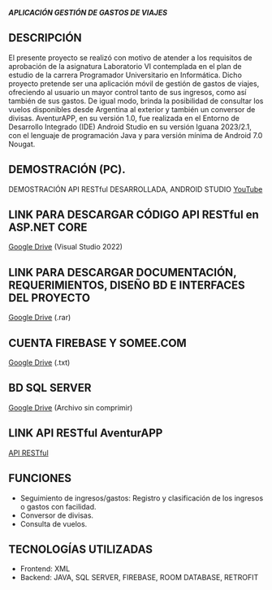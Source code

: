 ***APLICACIÓN GESTIÓN DE GASTOS DE VIAJES***

DESCRIPCIÓN
-----------------------------------------------------------------------------------------------------------------------------------------------------------------------------------------
El presente proyecto se realizó con motivo de atender a los requisitos de aprobación de la asignatura Laboratorio VI contemplada en el plan de estudio de la carrera Programador Universitario en Informática.
Dicho proyecto pretende ser una aplicación móvil de gestión de gastos de viajes, ofreciendo al usuario un mayor control tanto de sus ingresos, como así también de sus gastos.
De igual modo, brinda la posibilidad de consultar los vuelos disponibles desde Argentina al exterior y también un conversor de divisas.
AventurAPP, en su versión 1.0, fue realizada en el Entorno de Desarrollo Integrado (IDE) Android Studio en su versión Iguana 2023/2.1, con el lenguaje de programación Java y para versión mínima de Android 7.0 Nougat.


DEMOSTRACIÓN (PC).
-----------------------------------------------------------------------------------------------------------------------------------------------------------------------------------------
DEMOSTRACIÓN API RESTful DESARROLLADA, ANDROID STUDIO [YouTube](https://www.youtube.com/watch?v=AgtBHKTW_64)



LINK PARA DESCARGAR CÓDIGO API RESTful en ASP.NET CORE
-----------------------------------------------------------------------------------------------------------------------------------------------------------------------------------------
[Google Drive](https://drive.google.com/file/d/1uPotqQUio4c5ayhu9N_1RseeNxjiSf7B/view?usp=drive_link)  (Visual Studio 2022)


LINK PARA DESCARGAR DOCUMENTACIÓN, REQUERIMIENTOS, DISEÑO BD E INTERFACES DEL PROYECTO
-----------------------------------------------------------------------------------------------------------------------------------------------------------------------------------------
[Google Drive](https://drive.google.com/file/d/1Xrj3WMCHKoxzg6SBEkEtbCm14LDrc2Pl/view?usp=drive_link) (.rar)

CUENTA FIREBASE Y SOMEE.COM
-----------------------------------------------------------------------------------------------------------------------------------------------------------------------------------------
[Google Drive](https://drive.google.com/file/d/1L179vQRq5oFjf38lDCeDjSZEYA50ftER/view?usp=drive_link) (.txt)

BD SQL SERVER
-----------------------------------------------------------------------------------------------------------------------------------------------------------------------------------------
[Google Drive](https://drive.google.com/file/d/1af-9oHK4yDf0N9mFN8jte9rQ2zfVGAnf/view?usp=drive_link) (Archivo sin comprimir)


LINK API RESTful AventurAPP
-----------------------------------------------------------------------------------------------------------------------------------------------------------------------------------------
[API RESTful](https://www.aventurapp2024.somee.com/swagger/index.html)


FUNCIONES
-----------------------------------------------------------------------------------------------------------------------------------------------------------------------------------------
- Seguimiento de ingresos/gastos: Registro y clasificación de los ingresos o gastos con facilidad.
- Conversor de divisas.
- Consulta de vuelos.

TECNOLOGÍAS UTILIZADAS
-----------------------------------------------------------------------------------------------------------------------------------------------------------------------------------------
- Frontend: XML
- Backend: JAVA, SQL SERVER, FIREBASE, ROOM DATABASE, RETROFIT


